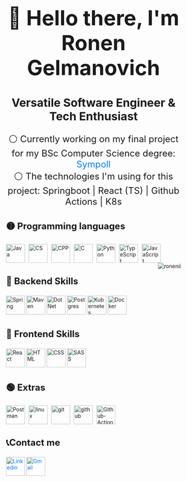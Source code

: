 <div style="max-width: 800px; margin: 0 auto; padding: 20px;"> 
  <h1 style="font-size: 55px; text-align: center;">👋 Hello there, I'm Ronen Gelmanovich</h1> 
  <h2 style="font-size: 30px; text-align: center;">Versatile Software Engineer & Tech Enthusiast</h2>
<p style="font-size: 24px; text-align: center;">
⚪ Currently working on my final project for my BSc Computer Science degree: <a href="https://github.com/sympoll" style="text-decoration: none; color: #007bff;"> Sympoll </a> <br>
⚪ The technologies I'm using for this project: Springboot | React (TS) | Github Actions | K8s <br>

<h3 style="font-size: 24px;">🟡 Programming languages </h3>
<div style="display: flex; flex-wrap: wrap; gap: 10px;">
<img src="https://skillicons.dev/icons?i=java" alt="Java" style="width: 50px; height: 50px;">
<img src="https://skillicons.dev/icons?i=cs" alt="CS" style="width: 50px; height: 50px;">
<img src="https://skillicons.dev/icons?i=cpp" alt="CPP" style="width: 50px; height: 50px;">
<img src="https://skillicons.dev/icons?i=c" alt="C" style="width: 50px; height: 50px;">
<img src="https://skillicons.dev/icons?i=python" alt="Python" style="width: 50px; height: 50px;">
<img src="https://skillicons.dev/icons?i=ts" alt="TypeScript" style="width: 50px; height: 50px;">
<img src="https://skillicons.dev/icons?i=js" alt="JavaScript" style="width: 50px; height: 50px;">
</div>

<img align="right" src="https://github-readme-stats.vercel.app/api/top-langs?username=ronenii&show_icons=true&locale=en&layout=compact&bg_color=f0ead6&title_color=003366&text_color=002244&border_color=002244" alt="ronenii" />

<h3 style="font-size: 24px;">🔴 Backend Skills </h3> 
<div>
<img src="https://skillicons.dev/icons?i=spring" alt="Spring" style="width: 50px; height: 50px;">
<img src="https://skillicons.dev/icons?i=maven" alt="Maven" style="width: 50px; height: 50px;">
<img src="https://skillicons.dev/icons?i=dotnet" alt="DotNet" style="width: 50px; height: 50px;">
<img src="https://skillicons.dev/icons?i=postgres" alt="Postgres" style="width: 50px; height: 50px;">
<img src="https://skillicons.dev/icons?i=kubernetes" alt="Kubernetes" style="width: 50px; height: 50px;">
<img src="https://skillicons.dev/icons?i=docker" alt="Docker" style="width: 50px; height: 50px;">
</div>
  
<h3 style="font-size: 24px;">🔵 Frontend Skills </h3> 
<div>
<img src="https://skillicons.dev/icons?i=react" alt="React" style="width: 50px; height: 50px;">
<img src="https://skillicons.dev/icons?i=html" alt="HTML" style="width: 50px; height: 50px;">
<img src="https://skillicons.dev/icons?i=css" alt="CSS" style="width: 50px; height: 50px;">
<img src="https://skillicons.dev/icons?i=sass" alt="SASS" style="width: 50px; height: 50px;">
</div>

<h3 style="font-size: 24px;">🟢 Extras </h3>
<div style="display: flex; flex-wrap: wrap; gap: 10px;">
<img src="https://skillicons.dev/icons?i=postman" alt="Postman" style="width: 50px; height: 50px;">
<img src="https://skillicons.dev/icons?i=linux" alt="linux" style="width: 50px; height: 50px;">
<img src="https://skillicons.dev/icons?i=git" alt="git" style="width: 50px; height: 50px;">
<img src="https://skillicons.dev/icons?i=github" alt="github" style="width: 50px; height: 50px;">
<img src="https://skillicons.dev/icons?i=githubactions" alt="Github-Actions" style="width: 50px; height: 50px;">
</div>

<div>
<h3 style="font-size: 24px;">📞Contact me</h3>
<a href="https://www.linkedin.com/in/ronen-gelmanovich/" style="text-decoration: none; color: #007bff;">
<img src="https://skillicons.dev/icons?i=linkedin" alt="Linkedin" style="width: 50px; height: 50px;">
</a>
<a href="mailto:ronen.glm@gmail.com" style="text-decoration: none; color: #007bff;">
<img src="https://skillicons.dev/icons?i=gmail" alt="Gmail" style="width: 50px; height: 50px;">
</a>

</div>
